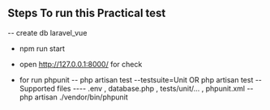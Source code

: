 
## Steps To run this Practical test

-- create db laravel_vue

- npm run start
- open http://127.0.0.1:8000/ for check 

- for run phpunit
-- php artisan test --testsuite=Unit OR php artisan test
-- Supported files
---- .env , database.php , tests/unit/... , phpunit.xml
-- php artisan ./vendor/bin/phpunit 


